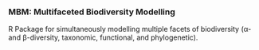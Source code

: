 ### MBM: Multifaceted Biodiversity Modelling

R Package for simultaneously modelling multiple facets of biodiversity (α- and β-diversity, taxonomic, functional, and phylogenetic).